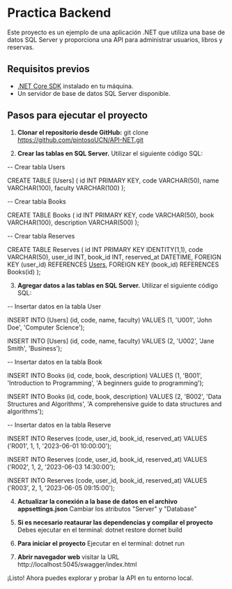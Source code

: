 # Practica Backend

Este proyecto es un ejemplo de una aplicación .NET que utiliza una base de datos SQL Server y proporciona una API para administrar usuarios, libros y reservas.

## Requisitos previos

- [.NET Core SDK](https://dotnet.microsoft.com/download) instalado en tu máquina.
- Un servidor de base de datos SQL Server disponible.

## Pasos para ejecutar el proyecto

1. **Clonar el repositorio desde GitHub:**
git clone https://github.com/pintosoUCN/API-NET.git

2. **Crear las tablas en SQL Server.** Utilizar el siguiente código SQL:

-- Crear tabla Users

CREATE TABLE [Users]
(
    id INT PRIMARY KEY,
    code VARCHAR(50),
    name VARCHAR(100),
    faculty VARCHAR(100)
);

-- Crear tabla Books

CREATE TABLE Books
(
    id INT PRIMARY KEY,
    code VARCHAR(50),
    book VARCHAR(100),
    description VARCHAR(500)
);

-- Crear tabla Reserves

CREATE TABLE Reserves
(
    id INT PRIMARY KEY IDENTITY(1,1),
    code VARCHAR(50),
    user_id INT,
    book_id INT,
    reserved_at DATETIME,
    FOREIGN KEY (user_id) REFERENCES [Users](id),
    FOREIGN KEY (book_id) REFERENCES Books(id)
);

3. **Agregar datos a las tablas en SQL Server.** Utilizar el siguiente código SQL:

-- Insertar datos en la tabla User

INSERT INTO [Users] (id, code, name, faculty)
VALUES (1, 'U001', 'John Doe', 'Computer Science');

INSERT INTO [Users] (id, code, name, faculty)
VALUES (2, 'U002', 'Jane Smith', 'Business');

-- Insertar datos en la tabla Book

INSERT INTO Books (id, code, book, description)
VALUES (1, 'B001', 'Introduction to Programming', 'A beginners guide to programming');

INSERT INTO Books (id, code, book, description)
VALUES (2, 'B002', 'Data Structures and Algorithms', 'A comprehensive guide to data structures and algorithms');

-- Insertar datos en la tabla Reserve

INSERT INTO Reserves (code, user_id, book_id, reserved_at)
VALUES ('R001', 1, 1, '2023-06-01 10:00:00');

INSERT INTO Reserves (code, user_id, book_id, reserved_at)
VALUES ('R002', 1, 2, '2023-06-03 14:30:00');

INSERT INTO Reserves (code, user_id, book_id, reserved_at)
VALUES ('R003', 2, 1, '2023-06-05 09:15:00');

4. **Actualizar la conexión a la base de datos en el archivo appsettings.json** Cambiar los atributos "Server" y "Database"

5. **Si es necesario reataurar las dependencias y compilar el proyecto** Debes ejecutar en el terminal:
dotnet restore
dornet build

6. **Para iniciar el proyecto** Ejecutar en el terminal:
dotnet run

7. **Abrir navegador web** visitar la URL http://localhost:5045/swagger/index.html


¡Listo! Ahora puedes explorar y probar la API en tu entorno local.
